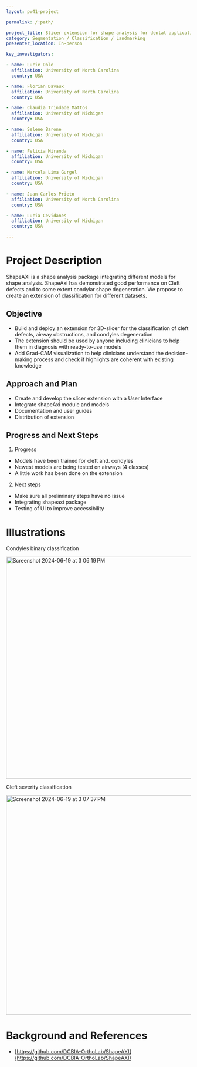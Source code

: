 ```yaml
---
layout: pw41-project

permalink: /:path/

project_title: Slicer extension for shape analysis for dental applications using ShapeAXI module
category: Segmentation / Classification / Landmarking
presenter_location: In-person

key_investigators:

- name: Lucie Dole
  affiliation: University of North Carolina
  country: USA

- name: Florian Davaux
  affiliation: University of North Carolina
  country: USA

- name: Claudia Trindade Mattos
  affiliation: University of Michigan
  country: USA

- name: Selene Barone
  affiliation: University of Michigan
  country: USA

- name: Felicia Miranda
  affiliation: University of Michigan
  country: USA

- name: Marcela Lima Gurgel
  affiliation: University of Michigan
  country: USA

- name: Juan Carlos Prieto
  affiliation: University of North Carolina
  country: USA

- name: Lucia Cevidanes
  affiliation: University of Michigan
  country: USA

---
```


# Project Description

<!-- Add a short paragraph describing the project. -->


ShapeAXI is a shape analysis package integrating different models for shape analysis. 
ShapeAxi has demonstrated good performance on Cleft defects and to some extent condylar shape degeneration. We propose to create an extension of classification for different datasets.



## Objective

<!-- Describe here WHAT you would like to achieve (what you will have as end result). -->


- Build and deploy an extension for 3D-slicer for the classification of cleft defects, airway obstructions, and condyles degeneration
- The extension should be used by anyone including clinicians to help them in diagnosis with ready-to-use models
- Add Grad-CAM visualization to help clinicians understand the decision-making process and check if highlights are coherent with existing knowledge




## Approach and Plan

<!-- Describe here HOW you would like to achieve the objectives stated above. -->


- Create and develop the slicer extension with a User Interface
- Integrate shapeAxi module and models
- Documentation and user guides
- Distribution of extension




## Progress and Next Steps

<!-- Update this section as you make progress, describing of what you have ACTUALLY DONE.
     If there are specific steps that you could not complete then you can describe them here, too. -->


1. Progress
- Models have been trained for cleft and. condyles
- Newest models are being tested on airways (4 classes) 
- A little work has been done on the extension
2. Next steps
- Make sure all preliminary steps have no issue 
- Integrating shapeaxi package 
- Testing of UI to improve accessibility





# Illustrations

<!-- Add pictures and links to videos that demonstrate what has been accomplished. -->


Condyles binary classification 

<img width="605" alt="Screenshot 2024-06-19 at 3 06 19 PM" src="https://github.com/NA-MIC/ProjectWeek/assets/61992838/e0742171-b0b1-4ec5-860b-855eefd9b8fb">

Cleft severity classification

<img width="598" alt="Screenshot 2024-06-19 at 3 07 37 PM" src="https://github.com/NA-MIC/ProjectWeek/assets/61992838/09d73494-4a30-4701-beda-445ad602307b">





# Background and References

<!-- If you developed any software, include link to the source code repository.
     If possible, also add links to sample data, and to any relevant publications. -->


- [https://github.com/DCBIA-OrthoLab/ShapeAXI](https://github.com/DCBIA-OrthoLab/ShapeAXI)

